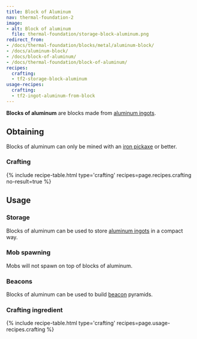 ```yaml
---
title: Block of Aluminum
nav: thermal-foundation-2
image:
- alt: Block of aluminum
  file: thermal-foundation/storage-block-aluminum.png
redirect_from:
- /docs/thermal-foundation/blocks/metal/aluminum-block/
- /docs/aluminum-block/
- /docs/block-of-aluminum/
- /docs/thermal-foundation/block-of-aluminum/
recipes:
  crafting:
  - tf2-storage-block-aluminum
usage-recipes:
  crafting:
  - tf2-ingot-aluminum-from-block
---
```


**Blocks of aluminum** are blocks made from [aluminum
ingots](/docs/thermal-foundation-2/aluminum-ingot/).


Obtaining
---------

Blocks of aluminum can only be mined with an [iron
pickaxe](https://minecraft.gamepedia.com/Pickaxe) or better.

### Crafting
{% include recipe-table.html type='crafting' recipes=page.recipes.crafting no-result=true %}


Usage
-----

### Storage
Blocks of aluminum can be used to store [aluminum ingots](/docs/thermal-foundation-2/aluminum-ingot/)
in a compact way.

### Mob spawning
Mobs will not spawn on top of blocks of aluminum.

### Beacons
Blocks of aluminum can be used to build
[beacon](https://minecraft.gamepedia.com/Beacon) pyramids.

### Crafting ingredient
{% include recipe-table.html type='crafting' recipes=page.usage-recipes.crafting %}
